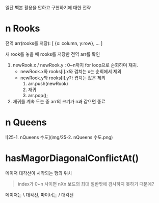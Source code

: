 일단 백본 활용을 안하고 구현하기에 대한 전략

# n Rooks

전역 arr(rooks를 저장): [ {x: column, y:row}, ... ]

새 rook를 놓을 때 rooks를 저장한 전역 arr를 확인

1. newRook.x / newRook.y : 0~n까지 for loop으로 순회하며 재귀.
   * newRook.x와 rooks[i].x와 겹치는 x는 순회에서 제외
   * newRook.y와 rooks[i].y가 겹치는 값은 제외
     1. arr.push(newRook)
     2. 재귀
     3. arr.pop();
2. 재귀를 계속 도는 중 arr의 크기가 n과 같으면 종료



# n Queens

![25-1. nQueens 수도](img/25-2. nQueens 수도.png)





# hasMagorDiagonalConflictAt()

메이저 대각선이 시작되는 행의 위치

> index가 0~n 사이면 nXn 보드의 최대 절반밖에 검사하지 못하기 때문에? 

메이저는 \ 대각선, 마이너는 / 대각선



